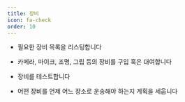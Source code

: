 ```yaml
---
title: 장비
icon: fa-check
order: 10
---
```


- 필요한 장비 목록을 리스팅합니다

- 카메라, 마이크, 조명, 그립 등의 장비를 구입 혹은 대여합니다

- 장비를 테스트합니다

- 어떤 장비를 언제 어느 장소로 운송해야 하는지 계획을 세웁니다